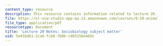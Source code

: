 ```yaml
---
content_type: resource
description: This resource contains information related to lecture 20.
file: https://ol-ocw-studio-app-qa.s3.amazonaws.com/courses/9-20-animal-behavior-fall-2013/5e91bdb12ca6fcb87b0bcd83256ea691_MIT9_20F13_L20_Wls_pth_anly.pdf
file_type: application/pdf
resourcetype: Document
title: 'Lecture 20 Notes: Sociobiology subject matter'
uid: 5e91bdb1-2ca6-fcb8-7b0b-cd83256ea691
---
```

